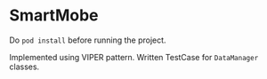 # SmartMobe

Do `pod install` before running the project.

Implemented using VIPER pattern.
Written TestCase for `DataManager` classes.
